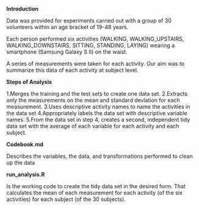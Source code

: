 
**Introduction**

Data was provided for experiments carried out with a group of 30 volunteers within an age bracket of 19-48 years. 

Each person performed six activities (WALKING, WALKING_UPSTAIRS, WALKING_DOWNSTAIRS, SITTING, STANDING, LAYING) wearing a smartphone (Samsung Galaxy S II) on the waist. 

A series of measurements were taken for each activity. Our aim was to summarize this data of each activity at subject level.

**Steps of Analysis**

1.Merges the training and the test sets to create one data set.
2.Extracts only the measurements on the mean and standard deviation for each measurement.
3.Uses descriptive activity names to name the activities in the data set
4.Appropriately labels the data set with descriptive variable names.
5.From the data set in step 4, creates a second, independent tidy data set with the average of each variable for each activity and each subject.

**Codebook.md** 

Describes the variables, the data, and transformations performed to clean up the data

**run_analysis.R** 

Is the working code to create the tidy data set in the desired form. 
That calculates the mean of each measurement for each activity (of the six activities) for each subject (of the 30 subjects). 

